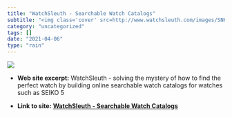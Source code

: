 ```yaml
---
title: "WatchSleuth - Searchable Watch Catalogs"
subtitle: "<img class='cover' src=http://www.watchsleuth.com/images/SNK809.jpg>"
category: "uncategorized"
tags: []
date: "2021-04-06"
type: "rain"
---
```

<img class="cover" src=http://www.watchsleuth.com/images/SNK809.jpg>



* **Web site excerpt:** WatchSleuth - solving the mystery of how to find the perfect watch by building online searchable watch catalogs for watches such as SEIKO 5

* **Link to site:** **[WatchSleuth - Searchable Watch Catalogs](http://www.watchsleuth.com)**